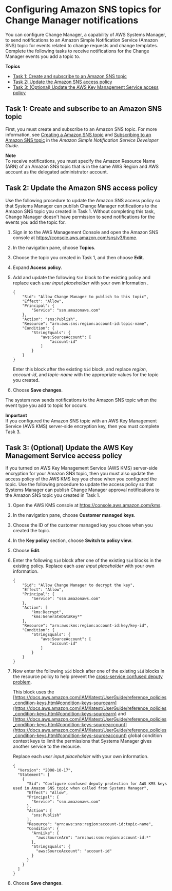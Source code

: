 # Configuring Amazon SNS topics for Change Manager notifications<a name="change-manager-sns-setup"></a>

You can configure Change Manager, a capability of AWS Systems Manager, to send notifications to an Amazon Simple Notification Service \(Amazon SNS\) topic for events related to change requests and change templates\. Complete the following tasks to receive notifications for the Change Manager events you add a topic to\.

**Topics**
+ [Task 1: Create and subscribe to an Amazon SNS topic](#change-manager-sns-setup-create-topic)
+ [Task 2: Update the Amazon SNS access policy](#change-manager-sns-setup-encryption-policy)
+ [Task 3: \(Optional\) Update the AWS Key Management Service access policy](#change-manager-sns-setup-KMS-policy)

## Task 1: Create and subscribe to an Amazon SNS topic<a name="change-manager-sns-setup-create-topic"></a>

First, you must create and subscribe to an Amazon SNS topic\. For more information, see [Creating a Amazon SNS topic](https://docs.aws.amazon.com/sns/latest/dg/sns-create-topic.html) and [Subscribing to an Amazon SNS topic](https://docs.aws.amazon.com/sns/latest/dg/sns-tutorial-create-subscribe-endpoint-to-topic.html) in the *Amazon Simple Notification Service Developer Guide*\.

**Note**  
To receive notifications, you must specify the Amazon Resource Name \(ARN\) of an Amazon SNS topic that is in the same AWS Region and AWS account as the delegated administrator account\. 

## Task 2: Update the Amazon SNS access policy<a name="change-manager-sns-setup-encryption-policy"></a>

Use the following procedure to update the Amazon SNS access policy so that Systems Manager can publish Change Manager notifications to the Amazon SNS topic you created in Task 1\. Without completing this task, Change Manager doesn't have permission to send notifications for the events you add the topic for\.

1. Sign in to the AWS Management Console and open the Amazon SNS console at [https://console\.aws\.amazon\.com/sns/v3/home](https://console.aws.amazon.com/sns/v3/home)\.

1. In the navigation pane, choose **Topics**\.

1. Choose the topic you created in Task 1, and then choose **Edit**\.

1. Expand **Access policy**\.

1. Add and update the following `Sid` block to the existing policy and replace each *user input placeholder* with your own information \.

   ```
   {
       "Sid": "Allow Change Manager to publish to this topic",
       "Effect": "Allow",
       "Principal": {
           "Service": "ssm.amazonaws.com"
       },
       "Action": "sns:Publish",
       "Resource": "arn:aws:sns:region:account-id:topic-name",
       "Condition": {
           "StringEquals": {
               "aws:SourceAccount": [
                   "account-id"
               ]
           }
       }
   }
   ```

   Enter this block after the existing `Sid` block, and replace *region*, *account\-id*, and *topic\-name* with the appropriate values for the topic you created\.

1. Choose **Save changes**\.

The system now sends notifications to the Amazon SNS topic when the event type you add to topic for occurs\.

**Important**  
If you configured the Amazon SNS topic with an AWS Key Management Service \(AWS KMS\) server\-side encryption key, then you must complete Task 3\.

## Task 3: \(Optional\) Update the AWS Key Management Service access policy<a name="change-manager-sns-setup-KMS-policy"></a>

If you turned on AWS Key Management Service \(AWS KMS\) server\-side encryption for your Amazon SNS topic, then you must also update the access policy of the AWS KMS key you chose when you configured the topic\. Use the following procedure to update the access policy so that Systems Manager can publish Change Manager approval notifications to the Amazon SNS topic you created in Task 1\.

1. Open the AWS KMS console at [https://console\.aws\.amazon\.com/kms](https://console.aws.amazon.com/kms)\.

1. In the navigation pane, choose **Customer managed keys**\.

1. Choose the ID of the customer managed key you chose when you created the topic\.

1. In the **Key policy** section, choose **Switch to policy view**\.

1. Choose **Edit**\.

1. Enter the following `Sid` block after one of the existing `Sid` blocks in the existing policy\. Replace each *user input placeholder* with your own information\.

   ```
   {
       "Sid": "Allow Change Manager to decrypt the key",
       "Effect": "Allow",
       "Principal": {
           "Service": "ssm.amazonaws.com"
       },
       "Action": [
           "kms:Decrypt",
           "kms:GenerateDataKey*"
       ],
       "Resource": "arn:aws:kms:region:account-id:key/key-id",
       "Condition": {
           "StringEquals": {
               "aws:SourceAccount": [
                   "account-id"
               ]
           }
       }
   }
   ```

1. Now enter the following `Sid` block after one of the existing `Sid` blocks in the resource policy to help prevent the [cross\-service confused deputy problem](https://docs.aws.amazon.com/IAM/latest/UserGuide/confused-deputy.html)\. 

   This block uses the [https://docs.aws.amazon.com/IAM/latest/UserGuide/reference_policies_condition-keys.html#condition-keys-sourcearn](https://docs.aws.amazon.com/IAM/latest/UserGuide/reference_policies_condition-keys.html#condition-keys-sourcearn) and [https://docs.aws.amazon.com/IAM/latest/UserGuide/reference_policies_condition-keys.html#condition-keys-sourceaccount](https://docs.aws.amazon.com/IAM/latest/UserGuide/reference_policies_condition-keys.html#condition-keys-sourceaccount) global condition context keys to limit the permissions that Systems Manager gives another service to the resource\.

   Replace each *user input placeholder* with your own information\.

   ```
   {
     "Version": "2008-10-17",
     "Statement": [
       {
         "Sid": "Configure confused deputy protection for AWS KMS keys used in Amazon SNS topic when called from Systems Manager",
         "Effect": "Allow",
         "Principal": {
           "Service": "ssm.amazonaws.com"
         },
         "Action": [
           "sns:Publish"
         ],
         "Resource": "arn:aws:sns:region:account-id:topic-name",
         "Condition": {
           "ArnLike": {
             "aws:SourceArn": "arn:aws:ssm:region:account-id:*"
           },
           "StringEquals": {
             "aws:SourceAccount": "account-id"
           }
         }
       }
     ]
   }
   ```

1. Choose **Save changes**\.